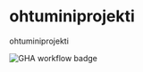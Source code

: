 # ohtuminiprojekti
ohtuminiprojekti

![GHA workflow badge](https://github.com/jyrikangas/ohtuminiprojekti/workflows/CI/badge.svg)
